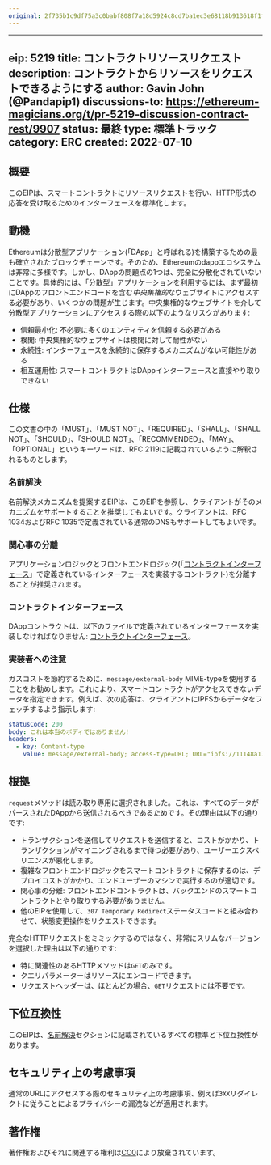```yaml
---
original: 2f735b1c9df75a3c0babf808f7a18d5924c8cd7ba1ec3e68118b913618f1ff30
---
```


---
eip: 5219
title: コントラクトリソースリクエスト
description: コントラクトからリソースをリクエストできるようにする
author: Gavin John (@Pandapip1)
discussions-to: https://ethereum-magicians.org/t/pr-5219-discussion-contract-rest/9907
status: 最終
type: 標準トラック
category: ERC
created: 2022-07-10
---

## 概要

このEIPは、スマートコントラクトにリソースリクエストを行い、HTTP形式の応答を受け取るためのインターフェースを標準化します。

## 動機

Ethereumは分散型アプリケーション(「DApp」と呼ばれる)を構築するための最も確立されたブロックチェーンです。そのため、Ethereumのdappエコシステムは非常に多様です。しかし、DAppの問題点の1つは、完全に分散化されていないことです。具体的には、「分散型」アプリケーションを利用するには、まず最初にDAppのフロントエンドコードを含む*中央集権的*なウェブサイトにアクセスする必要があり、いくつかの問題が生じます。中央集権的なウェブサイトを介して分散型アプリケーションにアクセスする際の以下のようなリスクがあります:

- 信頼最小化: 不必要に多くのエンティティを信頼する必要がある
- 検閲: 中央集権的なウェブサイトは検閲に対して耐性がない
- 永続性: インターフェースを永続的に保存するメカニズムがない可能性がある
- 相互運用性: スマートコントラクトはDAppインターフェースと直接やり取りできない

## 仕様

この文書の中の「MUST」、「MUST NOT」、「REQUIRED」、「SHALL」、「SHALL NOT」、「SHOULD」、「SHOULD NOT」、「RECOMMENDED」、「MAY」、「OPTIONAL」というキーワードは、RFC 2119に記載されているように解釈されるものとします。

### 名前解決

名前解決メカニズムを提案するEIPは、このEIPを参照し、クライアントがそのメカニズムをサポートすることを推奨してもよいです。クライアントは、RFC 1034およびRFC 1035で定義されている通常のDNSもサポートしてもよいです。

### 関心事の分離

アプリケーションロジックとフロントエンドロジック(「[コントラクトインターフェース](#contract-interface)」で定義されているインターフェースを実装するコントラクト)を分離することが推奨されます。

### コントラクトインターフェース

DAppコントラクトは、以下のファイルで定義されているインターフェースを実装しなければなりません: [コントラクトインターフェース](../assets/eip-5219/IDecentralizedApp.sol)。

### 実装者への注意

ガスコストを節約するために、`message/external-body` MIME-typeを使用することをお勧めします。これにより、スマートコントラクトがアクセスできないデータを指定できます。例えば、次の応答は、クライアントにIPFSからデータをフェッチするよう指示します:

```yaml
statusCode: 200
body: これは本当のボディではありません!
headers:
  - key: Content-type
    value: message/external-body; access-type=URL; URL="ipfs://11148a173fd3e32c0fa78b90fe42d305f202244e2739"
```

## 根拠

`request`メソッドは読み取り専用に選択されました。これは、すべてのデータがパースされたDAppから送信されるべきであるためです。その理由は以下の通りです:

- トランザクションを送信してリクエストを送信すると、コストがかかり、トランザクションがマイニングされるまで待つ必要があり、ユーザーエクスペリエンスが悪化します。
- 複雑なフロントエンドロジックをスマートコントラクトに保存するのは、デプロイコストがかかり、エンドユーザーのマシンで実行するのが適切です。
- 関心事の分離: フロントエンドコントラクトは、バックエンドのスマートコントラクトとやり取りする必要がありません。
- 他のEIPを使用して、`307 Temporary Redirect`ステータスコードと組み合わせて、状態変更操作をリクエストできます。

完全なHTTPリクエストをミミックするのではなく、非常にスリムなバージョンを選択した理由は以下の通りです:

- 特に関連性のあるHTTPメソッドは`GET`のみです。
- クエリパラメーターはリソースにエンコードできます。
- リクエストヘッダーは、ほとんどの場合、`GET`リクエストには不要です。

## 下位互換性

このEIPは、[名前解決](#name-resolution)セクションに記載されているすべての標準と下位互換性があります。

## セキュリティ上の考慮事項

通常のURLにアクセスする際のセキュリティ上の考慮事項、例えば`3XX`リダイレクトに従うことによるプライバシーの漏洩などが適用されます。

## 著作権

著作権およびそれに関連する権利は[CC0](../LICENSE.md)により放棄されています。